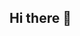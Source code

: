 ## Hi there 👋

<!--

- 🔭 I’m currently Studying...
- 🌱 I’m currently learning Pyhton
- 👯 I’m looking to collaborate on projects
- 🤔 I’m looking for help with Node.js
- 💬 Ask me about my favorite Lengauges
- 📫 How to reach me: Manu2831 in everywhere
- 😄 Pronouns: HE
- ⚡ Fun fact: IDK
-->
